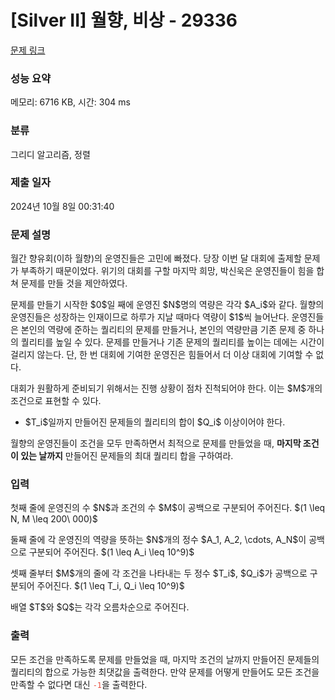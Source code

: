 # [Silver II] 월향, 비상 - 29336 

[문제 링크](https://www.acmicpc.net/problem/29336) 

### 성능 요약

메모리: 6716 KB, 시간: 304 ms

### 분류

그리디 알고리즘, 정렬

### 제출 일자

2024년 10월 8일 00:31:40

### 문제 설명

<p>월간 향유회(이하 월향)의 운영진들은 고민에 빠졌다. 당장 이번 달 대회에 출제할 문제가 부족하기 때문이었다. 위기의 대회를 구할 마지막 희망, 박신욱은 운영진들이 힘을 합쳐 문제를 만들 것을 제안하였다.</p>

<p>문제를 만들기 시작한 $0$일 째에 운영진 $N$명의 역량은 각각 $A_i$와 같다. 월향의 운영진들은 성장하는 인재이므로 하루가 지날 때마다 역량이 $1$씩 늘어난다. 운영진들은 본인의 역량에 준하는 퀄리티의 문제를 만들거나, 본인의 역량만큼 기존 문제 중 하나의 퀄리티를 높일 수 있다. 문제를 만들거나 기존 문제의 퀄리티를 높이는 데에는 시간이 걸리지 않는다. 단, 한 번 대회에 기여한 운영진은 힘들어서 더 이상 대회에 기여할 수 없다.</p>

<p>대회가 원활하게 준비되기 위해서는 진행 상황이 점차 진척되어야 한다. 이는 $M$개의 조건으로 표현할 수 있다.</p>

<ul>
	<li>$T_i$일까지 만들어진 문제들의 퀄리티의 합이 $Q_i$ 이상이어야 한다.</li>
</ul>

<p>월향의 운영진들이 조건을 모두 만족하면서 최적으로 문제를 만들었을 때, <strong>마지막 조건이 있는 날까지</strong> 만들어진 문제들의 최대 퀄리티 합을 구하여라.</p>

### 입력 

 <p>첫째 줄에 운영진의 수 $N$과 조건의 수 $M$이 공백으로 구분되어 주어진다. $(1 \leq N, M \leq 200\ 000)$</p>

<p>둘째 줄에 각 운영진의 역량을 뜻하는 $N$개의 정수 $A_1, A_2, \cdots, A_N$이 공백으로 구분되어 주어진다. $(1 \leq A_i \leq 10^9)$</p>

<p>셋째 줄부터 $M$개의 줄에 각 조건을 나타내는 두 정수 $T_i$, $Q_i$가 공백으로 구분되어 주어진다. $(1 \leq T_i, Q_i \leq 10^9)$</p>

<p>배열 $T$와 $Q$는 각각 오름차순으로 주어진다.</p>

### 출력 

 <p>모든 조건을 만족하도록 문제를 만들었을 때, 마지막 조건의 날까지 만들어진 문제들의 퀄리티의 합으로 가능한 최댓값을 출력한다. 만약 문제를 어떻게 만들어도 모든 조건을 만족할 수 없다면 대신 <code><span style="color:#e74c3c;">-1</span></code>을 출력한다.</p>

